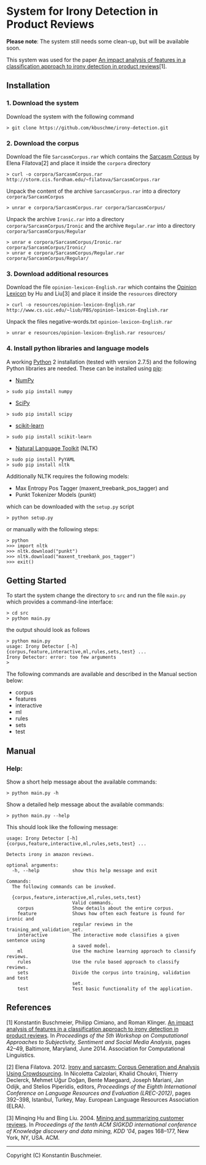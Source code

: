 # System for Irony Detection in Product Reviews

**Please note**: The system still needs some clean-up, but will be available soon.



This system was used for the paper 
[An impact analysis of features in a classification approach to irony detection in product reviews](http://acl2014.org/acl2014/W14-26/pdf/W14-2608.pdf)[1].


## Installation


### 1. Download the system
Download the system with the following command
```
> git clone https://github.com/kbuschme/irony-detection.git
```


### 2. Download the corpus

Download the file `SarcasmCorpus.rar` which contains the [Sarcasm Corpus](http://storm.cis.fordham.edu/filatova/SarcasmCorpus.html) by Elena Filatova[2] and place it inside the `corpora` directory
```
> curl -o corpora/SarcasmCorpus.rar http://storm.cis.fordham.edu/~filatova/SarcasmCorpus.rar
```

Unpack the content of the archive `SarcasmCorpus.rar` into a directory `corpora/SarcasmCorpus`
```
> unrar e corpora/SarcasmCorpus.rar corpora/SarcasmCorpus/
```

Unpack the archive `Ironic.rar` into a directory `corpora/SarcasmCorpus/Ironic` and the archive `Regular.rar` into a directory `corpora/SarcasmCorpus/Regular`
```
> unrar e corpora/SarcasmCorpus/Ironic.rar corpora/SarcasmCorpus/Ironic/
> unrar e corpora/SarcasmCorpus/Regular.rar corpora/SarcasmCorpus/Regular/
```


### 3. Download additional resources

Download the file `opinion-lexicon-English.rar` which contains the [Opinion Lexicon](http://www.cs.uic.edu/~liub/FBS/sentiment-analysis.html#lexicon) by Hu and Liu[3] and place it inside the ``resources`` directory
```
> curl -o resources/opinion-lexicon-English.rar http://www.cs.uic.edu/~liub/FBS/opinion-lexicon-English.rar
```

Unpack the files negative-words.txt `opinion-lexicon-English.rar`
```
> unrar e resources/opinion-lexicon-English.rar resources/
```


### 4. Install python libraries and language models

A working [Python](https://www.python.org/) 2 installation (tested with version 2.7.5)
and the following Python libraries are needed. These can be installed using [pip](https://pypi.python.org/pypi/pip):

* [NumPy](http://www.numpy.org)
```
> sudo pip install numpy
```

* [SciPy](http://www.scipy.org)
```
> sudo pip install scipy
```

* [scikit-learn](http://www.scikit-learn.org/)
```
> sudo pip install scikit-learn
```

* [Natural Language Toolkit](http://www.nltk.org/) (NLTK)
```
> sudo pip install PyYAML
> sudo pip install nltk
```

Additionally NLTK requires the following models:

* Max Entropy Pos Tagger (maxent\_treebank\_pos\_tagger) and
* Punkt Tokenizer Models (punkt)

which can be downloaded with the  ``setup.py`` script
```
> python setup.py
```

or manually with the following steps:
```
> python
>>> import nltk
>>> nltk.download("punkt")
>>> nltk.download("maxent_treebank_pos_tagger")
>>> exit()
```





## Getting Started

To start the system change the directory to `src` and run the file `main.py` which provides a command-line interface:
```
> cd src
> python main.py
```

the output should look as follows
```
> python main.py
usage: Irony Detector [-h] {corpus,feature,interactive,ml,rules,sets,test} ...
Irony Detector: error: too few arguments
>
```

The following commands are available and described in the Manual section below:

* corpus
* features
* interactive
* ml
* rules
* sets
* test



## Manual

### Help:
Show a short help message about the available commands:
```
> python main.py -h
```

Show a detailed help message about the available commands:
```
> python main.py --help
```

This should look like the following message:
```
usage: Irony Detector [-h] {corpus,feature,interactive,ml,rules,sets,test} ...

Detects irony in amazon reviews.

optional arguments:
  -h, --help            show this help message and exit

Commands:
  The following commands can be invoked.

  {corpus,feature,interactive,ml,rules,sets,test}
                        Valid commands.
    corpus              Show details about the entire corpus.
    feature             Shows how often each feature is found for ironic and
                        regular reviews in the training_and_validation_set.
    interactive         The interactive mode classifies a given sentence using
                        a saved model.
    ml                  Use the machine learning approach to classify reviews.
    rules               Use the rule based approach to classify reviews.
    sets                Divide the corpus into training, validation and test
                        set.
    test                Test basic functionality of the application.
```



## References

[1] Konstantin Buschmeier, Philipp Cimiano, and Roman Klinger. [An impact analysis of features in a classification approach to irony detection in product reviews](http://acl2014.org/acl2014/W14-26/pdf/W14-2608.pdf). In *Proceedings of the 5th Workshop on Computational Approaches to Subjectivity, Sentiment and Social Media Analysis*, pages 42–49, Baltimore, Maryland, June 2014. Association for Computational Linguistics.

[2] Elena Filatova. 2012. [Irony and sarcasm: Corpus Generation and Analysis Using Crowdsourcing](http://storm.cis.fordham.edu/~filatova/PDFfiles/FilatovaLREC2012.pdf). In Nicoletta Calzolari, Khalid Choukri, Thierry Declerck, Mehmet Uğur Doğan, Bente Maegaard, Joseph Mariani, Jan Odijk, and Stelios Piperidis, editors, *Proceedings of the Eighth International Conference on Language Resources and Evaluation (LREC-2012)*, pages 392–398, Istanbul, Turkey, May. European Language Resources Association (ELRA).

[3] Minqing Hu and Bing Liu. 2004. [Mining and summarizing customer reviews](http://www.cs.uic.edu/~liub/publications/kdd04-revSummary.pdf). In *Proceedings of the tenth ACM SIGKDD international conference of Knowledge discovery and data mining, KDD '04*, pages 168–177, New York, NY, USA. ACM.


---

Copyright (C) Konstantin Buschmeier.